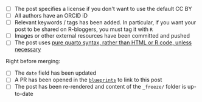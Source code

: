 - [ ] The post specifies a license if you don't want to use the default CC BY
- [ ] All authors have an ORCID iD
- [ ] Relevant keywords / tags has been added. In particular, if you want your post to be shared on R-bloggers, you must tag it with `R`
- [ ] Images or other external resources have been committed and pushed
- [ ] The post uses [pure quarto syntax, rather than HTML or R code, unless necessary](../CONTRIBUTING.md#pure-quarto-syntax)

Right before merging:

- [ ] The `date` field has been updated
- [ ] A PR has been opened in the [`blueprints`](https://github.com/epiverse-trace/blueprints) to link to this post
- [ ] The post has been re-rendered and content of the `_freeze/` folder is up-to-date
